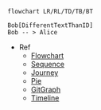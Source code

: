 ```mermaid
flowchart LR/RL/TD/TB/BT

Bob[DifferentTextThanID]
Bob -- > Alice
```

- Ref
	- [Flowchart](https://mermaid.js.org/syntax/flowchart.html)
	- [Sequence](https://mermaid.js.org/syntax/sequenceDiagram.html)
	- [Journey](https://mermaid.js.org/syntax/userJourney.html)
	- [Pie](https://mermaid.js.org/syntax/pie.html)
	- [GitGraph](https://mermaid.js.org/syntax/gitgraph.html)
	- [Timeline](https://mermaid.js.org/syntax/timeline.html)